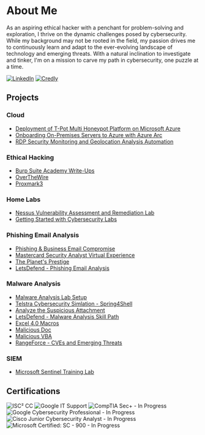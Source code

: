 # About Me


As an aspiring ethical hacker with a penchant for problem-solving and exploration, I thrive on the dynamic challenges posed by cybersecurity. While my background may not be rooted in the field, my passion drives me to continuously learn and adapt to the ever-evolving landscape of technology and emerging threats. With a natural inclination to investigate and tinker, I'm on a mission to carve my path in cybersecurity, one puzzle at a time.

[![LinkedIn](https://img.shields.io/badge/LinkedIn-Connect-blue?style=flat-square&logo=linkedin)](https://www.linkedin.com/in/acibojbp/)
[![Credly](https://img.shields.io/badge/Credly-Achievements-orange?style=flat-square&logo=credly)](https://www.credly.com/users/judeacibo/)


## Projects

### Cloud

- [Deployment of T-Pot Multi Honeypot Platform on Microsoft Azure](https://github.com/acibojbp/Azure-Honeypot)  
- [Onboarding On-Premises Servers to Azure with Azure Arc](https://github.com/acibojbp/Azure-Arc)  
- [RDP Security Monitoring and Geolocation Analysis Automation](https://github.com/acibojbp/Failed-RDP-World-Map)  

### Ethical Hacking

- [Burp Suite Academy Write-Ups](https://github.com/acibojbp/Burp-Suite-Academy)  
- [OverTheWire](https://github.com/acibojbp/OverTheWire)
- [Proxmark3](https://github.com/acibojbp/Proxmark3/blob/main/README.md)

### Home Labs

- [Nessus Vulnerability Assessment and Remediation Lab](https://github.com/acibojbp/Vulnerability-Assessment-Lab)  
- [Getting Started with Cybersecurity Labs](https://github.com/acibojbp/Cybersecurity-Labs-Setup)

### Phishing Email Analysis

- [Phishing & Business Email Compromise](https://github.com/acibojbp/RangeForce-Phishing)  
- [Mastercard Security Analyst Virtual Experience](https://github.com/acibojbp/Mastercard-Phishing)  
- [The Planet's Prestige](https://github.com/acibojbp/BTLO-Writeups/blob/main/Challenges/the-planets-prestige.md)
- [LetsDefend - Phishing Email Analysis](https://github.com/acibojbp/LetsDefend/blob/main/SOC-Analyst/Modules/Phishing-Email-Analysis.md)

### Malware Analysis
- [Malware Analysis Lab Setup](https://github.com/acibojbp/Malware-Analysis-Lab-Setup)
- [Telstra Cybersecurity Simlation - Spring4Shell](https://github.com/acibojbp/Telstra-Spring4Shell)
- [Analyze the Suspicious Attachment](https://github.com/acibojbp/RangeForce-Phishing/blob/main/Modules/Module-5.md#analyze-the-suspicious-attachment)
- [LetsDefend - Malware Analysis Skill Path](https://github.com/acibojbp/LetsDefend/blob/main/Malware-Analysis/README.md)
- [Excel 4.0 Macros](https://github.com/acibojbp/LetsDefend/blob/main/Malware-Analysis/Challenges/Excel-4.0-Macros.md)
- [Malicious Doc](https://github.com/acibojbp/LetsDefend/blob/main/Malware-Analysis/Challenges/Malicious-Doc.md)
- [Malicious VBA](https://github.com/acibojbp/LetsDefend/blob/main/Malware-Analysis/Challenges/Malicious-VBA.md)
- [RangeForce - CVEs and Emerging Threats](https://github.com/acibojbp/RangeForce-Community/blob/main/CVEs/README.md)

### SIEM

- [Microsoft Sentinel Training Lab](https://github.com/acibojbp/Azure-Sentinel-Training-Lab)  

## Certifications

![ISC² CC](https://img.shields.io/badge/ISC%C2%B2%20CC-Certified-blue?style=flat-square&logo=isc2)
![Google IT Support](https://img.shields.io/badge/Google%20IT%20Support%20Professional-Certified-green?style=flat-square&logo=google)
![CompTIA Sec+ - In Progress](https://img.shields.io/badge/CompTIA%20Sec%2B-In%20Progress-yellow?style=flat-square&logo=comptia)
![Google Cybersecurity Professional - In Progress](https://img.shields.io/badge/Google%20Cybersecurity%20Professional-In%20Progress-yellow?style=flat-square&logo=google)
![Cisco Junior Cybersecurity Analyst - In Progress](https://img.shields.io/badge/Cisco%20Junior%20Cybersecurity%20Analyst-In%20Progress-yellow?style=flat-square&logo=cisco)
![Microsoft Certified: SC - 900 - In Progress](https://img.shields.io/badge/Microsoft%20Certified%3A%20SC%20--%20900-In%20Progress-yellow?style=flat-square&logo=microsoft)

<!--
**acibojbp/acibojbp** is a ✨ _special_ ✨ repository because its `README.md` (this file) appears on your GitHub profile.

Here are some ideas to get you started:

- 🔭 I’m currently working on ...
- 🌱 I’m currently learning ...
- 👯 I’m looking to collaborate on ...
- 🤔 I’m looking for help with ...
- 💬 Ask me about ...
- 📫 How to reach me: ...
- 😄 Pronouns: ...
- ⚡ Fun fact: ...
-->

